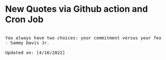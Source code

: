 # New Quotes via Github action and Cron Job

<pre>
<!-- #quote -->
You always have two choices: your commitment versus your fear.
- Sammy Davis Jr.

Updated on: [4/16/2022]
<!-- #quoteEnd -->
</pre>

